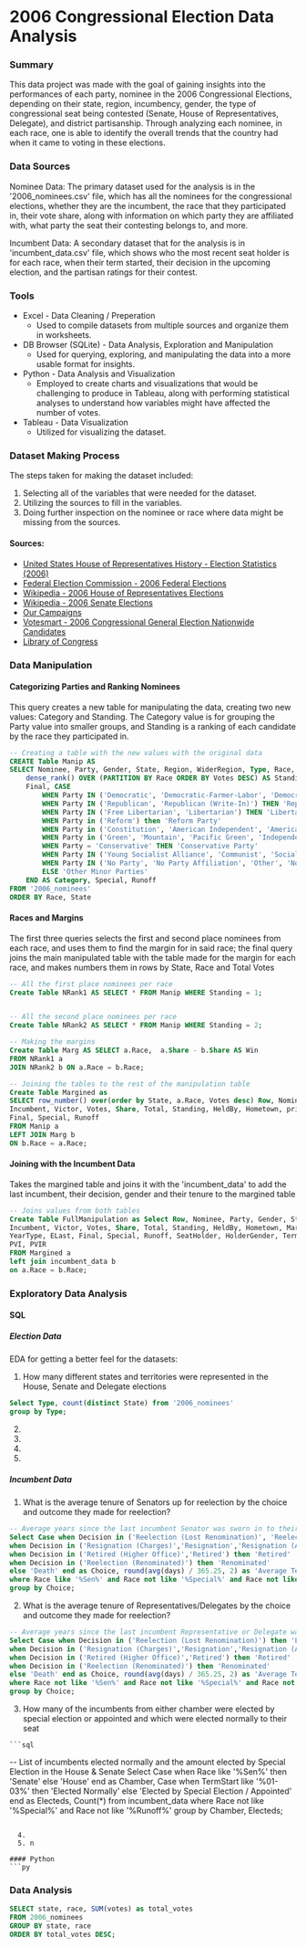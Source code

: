 # 2006 Congressional Election Data Analysis


### Summary

This data project was made with the goal of gaining insights into the performances of each party, nominee in the 2006 Congressional Elections, depending on their state, region, incumbency, gender, the type of congressional seat being contested (Senate, House of Representatives, Delegate), and district partisanship. Through analyzing each nominee, in each race, one is able to identify the overall trends that the country had when it came to voting in these elections.


### Data Sources

Nominee Data: The primary dataset used for the analysis is in the '2006_nominees.csv' file, which has all the nominees for the congressional elections, whether they are the incumbent, the race that they participated in, their vote share, along with information on which party they are affiliated with, what party the seat their contesting belongs to, and more.

Incumbent Data: A secondary dataset that for the analysis is in 'incumbent_data.csv' file, which shows who the most recent seat holder is for each race, when their term started, their decision in the upcoming election, and the partisan ratings for their contest. 


### Tools
- Excel - Data Cleaning / Preperation
  - Used to compile datasets from multiple sources and organize them in worksheets.
- DB Browser (SQLite) - Data Analysis, Exploration and Manipulation
  - Used for querying, exploring, and manipulating the data into a more usable format for insights.
- Python - Data Analysis and Visualization
  - Employed to create charts and visualizations that would be challenging to produce in Tableau, along with performing statistical analyses to understand how variables might have affected the number of votes.
- Tableau - Data Visualization
  - Utilized for visualizing the dataset.


### Dataset Making Process

The steps taken for making the dataset included:
  1. Selecting all of the variables that were needed for the dataset.
  2. Utilizing the sources to fill in the variables.
  3. Doing further inspection on the nominee or race where data might be missing from the sources.

#### Sources:
- [United States House of Representatives History - Election Statistics (2006)](https://history.house.gov/Institution/Election-Statistics/Election-Statistics/)
- [Federal Election Commission - 2006 Federal Elections](https://www.fec.gov/resources/cms-content/documents/federalelections2006.pdf)
- [Wikipedia - 2006 House of Representatives Elections](https://en.wikipedia.org/wiki/2006_United_States_House_of_Representatives_elections)
- [Wikipedia - 2006 Senate Elections](https://en.wikipedia.org/wiki/2006_United_States_Senate_elections)
- [Our Campaigns](https://www.ourcampaigns.com/)
- [Votesmart - 2006 Congressional General Election Nationwide Candidates](https://justfacts.votesmart.org/election/2006/C/NA/2006-congressional-election?stageId=G&p=1)
- [Library of Congress](https://www.loc.gov/)


### Data Manipulation

#### Categorizing Parties and Ranking Nominees

This query creates a new table for manipulating the data, creating two new values: Category and Standing. The Category value is for grouping the Party value into smaller groups, and Standing is a ranking of each candidate by the race they participated in.


```sql
-- Creating a table with the new values with the original data
CREATE Table Manip AS 
SELECT Nominee, Party, Gender, State, Region, WiderRegion, Type, Race, Class, Incumbent, Victor, Votes, Share, Total, 
    dense_rank() OVER (PARTITION BY Race ORDER BY Votes DESC) AS Standing, Heldby, Hometown, EDay, EYear, YearType, Elast, 
    Final, CASE
        WHEN Party IN ('Democratic', 'Democratic-Farmer-Labor', 'Democratic-Nonpartisan League', 'Democratic (Write-In)') THEN 'Democratic Party'
        WHEN Party IN ('Republican', 'Republican (Write-In)') THEN 'Republican Party'
        WHEN Party IN ('Free Libertarian', 'Libertarian') THEN 'Libertarian Party'
        WHEN Party in ('Reform') then 'Reform Party'
        WHEN Party in ('Constitution', 'American Independent', 'American Constitution Party', 'U.S. Taxpayers', 'Independent American') THEN 'Constitution Party'
        WHEN Party in ('Green', 'Mountain', 'Pacific Green', 'Independent Green', 'Desert Greens') then 'Green Party'
        WHEN Party = 'Conservative' THEN 'Conservative Party'
        WHEN Party IN ('Young Socialist Alliance', 'Communist', 'Socialist Equality', 'Socialist', 'Socialist Labor', 'Peace And Freedom', 'Socialist Workers', 'Liberty Union') THEN 'Socialist Parties'
        WHEN Party IN ('No Party', 'No Party Affiliation', 'Other', 'Nominated by Petition', 'Conneticut for Lieberman', 'Write-In', 'Independent Political Choice', 'No Party Preference', 'Independent', 'Independent Constitutional Candidate', 'Independent Party of Delaware', 'Independence', 'Nonpartisan', 'No Political Party', 'Unaffiliated') THEN 'Independent'
        ELSE 'Other Minor Parties'
    END AS Category, Special, Runoff 
FROM '2006_nominees' 
ORDER BY Race, State
```

#### Races and Margins

The first three queries selects the first and second place nominees from each race, and uses them to find the margin for in said race; the final query joins the main manipulated table with the table made for the margin for each race, and makes numbers them in rows by State, Race and Total Votes

```sql
-- All the first place nominees per race
Create Table NRank1 AS SELECT * FROM Manip WHERE Standing = 1;


-- All the second place nominees per race
Create Table NRank2 AS SELECT * FROM Manip WHERE Standing = 2;

-- Making the margins
Create Table Marg AS SELECT a.Race,  a.Share - b.Share AS Win
FROM NRank1 a 
JOIN NRank2 b ON a.Race = b.Race;

-- Joining the tables to the rest of the manipulation table
Create Table Margined as 
SELECT row_number() over(order by State, a.Race, Votes desc) Row, Nominee, Party, Gender, State, Region, WiderRegion, Type, a.Race, Class, 
Incumbent, Victor, Votes, Share, Total, Standing, HeldBy, Hometown, printf('%.2f%%', b.Win) AS Margin, Category, EDay, EYear, YearType, Elast, 
Final, Special, Runoff
FROM Manip a
LEFT JOIN Marg b
ON b.Race = a.Race;
```

#### Joining with the Incumbent Data

Takes the margined table and joins it with the 'incumbent_data' to add the last incumbent, their decision, gender and their tenure to the margined table

```sql
-- Joins values from both tables
Create Table FullManipulation as Select Row, Nominee, Party, Gender, State, Region, WiderRegion, Type, a.Race, Class, 
Incumbent, Victor, Votes, Share, Total, Standing, HeldBy, Hometown, Margin, Category, EDay, EYear,
YearType, ELast, Final, Special, Runoff, SeatHolder, HolderGender, TermStart, Decision, Days, Rating,
PVI, PVIR
FROM Margined a
left join incumbent_data b
on a.Race = b.Race;
```
### Exploratory Data Analysis

#### SQL


##### Election Data
EDA for getting a better feel for the datasets:

  1. How many different states and territories were represented in the House, Senate and Delegate elections
```sql
Select Type, count(distinct State) from '2006_nominees'
group by Type; 
```
  2.
  3.
  4.
  5. 

##### Incumbent Data 
  1. What is the average tenure of Senators up for reelection by the choice and outcome they made for reelection?

```sql
-- Average years since the last incumbent Senator was sworn in to their term before Election Day
Select Case when Decision in ('Reelection (Lost Renomination)', 'Reelection (Lost Renomination; Changed Parties)') then 'Lost Renomination'
when Decision in ('Resignation (Charges)','Resignation','Resignation (Appointment)') then 'Resigned'
when Decision in ('Retired (Higher Office)','Retired') then 'Retired'
when Decision in ('Reelection (Renominated)') then 'Renominated'
else 'Death' end as Choice, round(avg(days) / 365.25, 2) as 'Average Tenure' from incumbent_data
where Race like '%Sen%' and Race not like '%Special%' and Race not like '%Runoff%'
group by Choice;
```

     
  2. What is the average tenure of Representatives/Delegates by the choice and outcome they made for reelection?

  ```sql
-- Average years since the last incumbent Representative or Delegate was sworn in to their term before Election Day
Select Case when Decision in ('Reelection (Lost Renomination)') then 'Lost Renomination'
when Decision in ('Resignation (Charges)','Resignation','Resignation (Appointment)') then 'Resigned'
when Decision in ('Retired (Higher Office)','Retired') then 'Retired'
when Decision in ('Reelection (Renominated)') then 'Renominated'
else 'Death' end as Choice, round(avg(days) / 365.25, 2) as 'Average Tenure' from incumbent_data
where Race not like '%Sen%' and Race not like '%Special%' and Race not like '%Runoff%'
group by Choice;
```
  3. How many of the incumbents from either chamber were elected by special election or appointed and which were elected normally to their seat
     
    ```sql
-- List of incumbents elected normally and the amount elected by Special Election in the House & Senate
Select Case when Race like '%Sen%' then 'Senate'
else 'House' end as Chamber, Case when TermStart like '%01-03%' then 'Elected Normally'
else 'Elected by Special Election / Appointed' end as Electeds, Count(*)
from incumbent_data
where Race not like '%Special%' and Race not like '%Runoff%'
group by Chamber, Electeds;
```

  4. 
  5. n

#### Python
```py
```

### Data Analysis


```sql
SELECT state, race, SUM(votes) as total_votes
FROM 2006_nominees
GROUP BY state, race
ORDER BY total_votes DESC;
